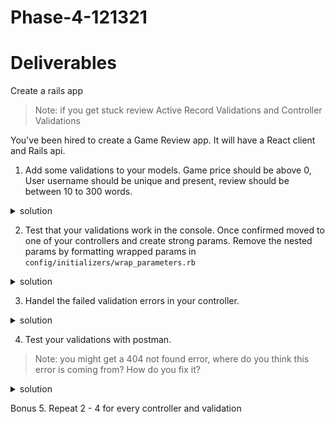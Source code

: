 # Phase-4-121321


# Deliverables
Create a rails app 

>Note: if you get stuck review Active Record Validations and Controller Validations 

You've been hired to create a Game Review app. It will have a React client and Rails api. 



1. Add some validations to your models. Game price should be above 0, User username should be unique and present, review should be between 10 to 300 words. 
 <details>
      <summary>
        solution 
      </summary>
      <hr/>
         <img src="assets/valid_price.png"
        alt="valid game"
        style="margin-right: 10px;" />
      <hr/>
       <img src="assets/valid_user.png"
        alt="valid user"
        style="margin-right: 10px;" />
      <hr/>
       <img src="assets/valid_review.png"
        alt="valid review"
        style="margin-right: 10px;" />
      <hr/>
      <hr/>
 </details>

2. Test that your validations work in the console. Once confirmed moved to one of your controllers and create strong params. Remove the nested params by formatting wrapped params in `config/initializers/wrap_parameters.rb`

 <details>
      <summary>
        solution 
      </summary>
      <hr/>
      <img src="assets/user_params.png"
        alt="strong params"
        style="margin-right: 10px;" />
        <img src="assets/wrapped_params.png"
        alt="strong params"
        style="margin-right: 10px;" />
      <hr/>
 </details>

3. Handel the failed validation errors in your controller.

 <details>
      <summary>
        solution 
      </summary>
      <hr/>
      <img src="assets/handel_errors_pt1.png"
        alt="errors"
        style="margin-right: 10px;" />
      <hr/>
 </details>

 4. Test your validations with postman. 
 >Note: you might get a 404 not found error, where do you think this error is coming from? How do you fix it?
 
 <details>
      <summary>
        solution 
      </summary>
      <hr/>
      <img src="assets/post_man_valid.png"
        alt="postman"
        style="margin-right: 10px;" />
      <hr/>
 </details>



 Bonus
 5. Repeat 2 - 4 for every controller and validation